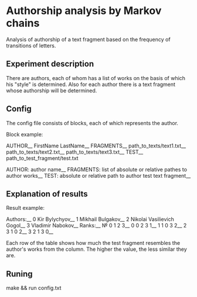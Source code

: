 # Authorship analysis by Markov chains

Analysis of authorship of a text fragment based on the frequency of transitions of letters.

## Experiment description

There are authors, each of whom has a list of works on the basis of which his "style" is determined. Also for each author there is a text fragment whose authorship will be determined.

## Config

The config file consists of blocks, each of which represents the author.

Block example:

AUTHOR__
FirstName LastName__
FRAGMENTS__
path_to_texts/text1.txt__
path_to_texts/text2.txt__
path_to_texts/text3.txt__
TEST__
path_to_test_fragment/test.txt

AUTHOR: author name__
FRAGMENTS: list of absolute or relative pathes to author works__
TEST: absolute or relative path to author test text fragment__

## Explanation of results

Result example:

Authors:__
0 Kir Bylychyov__
1 Mikhail Bulgakov__
2 Nikolai Vasilievich Gogol__
3 Vladimir Nabokov__
Ranks:__
 №   0   1   2   3__
 0   0   2   3   1__
 1   1   0   3   2__
 2   3   1   0   2__
 3   2   1   3   0__

Each row of the table shows how much the test fragment resembles the author's works from the column. The higher the value, the less similar they are.

## Runing

make && run config.txt
